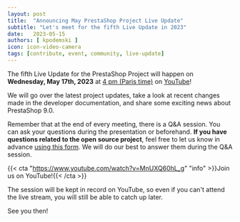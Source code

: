 ```yaml
---
layout: post
title:  "Announcing May PrestaShop Project Live Update"
subtitle: "Let's meet for the fifth Live Update in 2023"
date:   2023-05-15
authors: [ kpodemski ]
icon: icon-video-camera
tags: [contribute, event, community, live-update]
---
```


The fifth Live Update for the PrestaShop Project will happen on **Wednesday, May 17th, 2023** at [4 pm (Paris time)](https://time.is/1600_17_May_2023_in_Paris) on [YouTube](https://www.youtube.com/watch?v=MnUXQ60hL_g)!

We will go over the latest project updates, take a look at recent changes made in the developer documentation, and share some exciting news about PrestaShop 9.0.

Remember that at the end of every meeting, there is a Q&A session. You can ask your questions during the presentation or beforehand.
**If you have questions related to the open source project**, feel free to let us know in advance [using this form](https://forms.gle/FWazuZnXBtFPauFZ7). We will do our best to answer them during the Q&A session.

{{< cta "https://www.youtube.com/watch?v=MnUXQ60hL_g" "info" >}}Join us on YouTube!{{< /cta >}}

The session will be kept in record on YouTube, so even if you can't attend the live stream, you will still be able to catch up later.

See you then!
